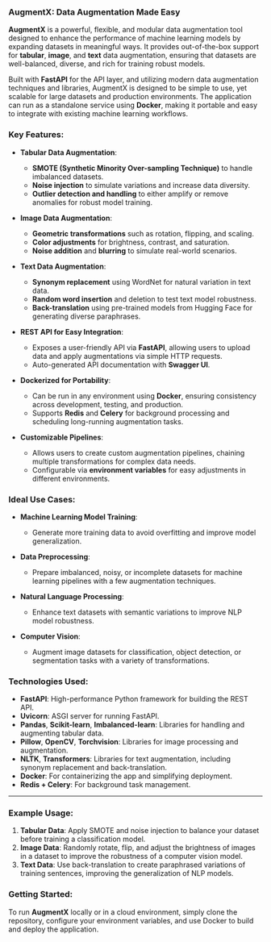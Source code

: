 ### **AugmentX: Data Augmentation Made Easy**

**AugmentX** is a powerful, flexible, and modular data augmentation tool designed to enhance the performance of machine learning models by expanding datasets in meaningful ways. It provides out-of-the-box support for **tabular**, **image**, and **text** data augmentation, ensuring that datasets are well-balanced, diverse, and rich for training robust models.

Built with **FastAPI** for the API layer, and utilizing modern data augmentation techniques and libraries, AugmentX is designed to be simple to use, yet scalable for large datasets and production environments. The application can run as a standalone service using **Docker**, making it portable and easy to integrate with existing machine learning workflows.

### Key Features:

- **Tabular Data Augmentation**:

  - **SMOTE (Synthetic Minority Over-sampling Technique)** to handle imbalanced datasets.
  - **Noise injection** to simulate variations and increase data diversity.
  - **Outlier detection and handling** to either amplify or remove anomalies for robust model training.

- **Image Data Augmentation**:

  - **Geometric transformations** such as rotation, flipping, and scaling.
  - **Color adjustments** for brightness, contrast, and saturation.
  - **Noise addition** and **blurring** to simulate real-world scenarios.

- **Text Data Augmentation**:

  - **Synonym replacement** using WordNet for natural variation in text data.
  - **Random word insertion** and deletion to test text model robustness.
  - **Back-translation** using pre-trained models from Hugging Face for generating diverse paraphrases.

- **REST API for Easy Integration**:

  - Exposes a user-friendly API via **FastAPI**, allowing users to upload data and apply augmentations via simple HTTP requests.
  - Auto-generated API documentation with **Swagger UI**.

- **Dockerized for Portability**:

  - Can be run in any environment using **Docker**, ensuring consistency across development, testing, and production.
  - Supports **Redis** and **Celery** for background processing and scheduling long-running augmentation tasks.

- **Customizable Pipelines**:
  - Allows users to create custom augmentation pipelines, chaining multiple transformations for complex data needs.
  - Configurable via **environment variables** for easy adjustments in different environments.

### Ideal Use Cases:

- **Machine Learning Model Training**:
  - Generate more training data to avoid overfitting and improve model generalization.
- **Data Preprocessing**:

  - Prepare imbalanced, noisy, or incomplete datasets for machine learning pipelines with a few augmentation techniques.

- **Natural Language Processing**:

  - Enhance text datasets with semantic variations to improve NLP model robustness.

- **Computer Vision**:
  - Augment image datasets for classification, object detection, or segmentation tasks with a variety of transformations.

### Technologies Used:

- **FastAPI**: High-performance Python framework for building the REST API.
- **Uvicorn**: ASGI server for running FastAPI.
- **Pandas**, **Scikit-learn**, **Imbalanced-learn**: Libraries for handling and augmenting tabular data.
- **Pillow**, **OpenCV**, **Torchvision**: Libraries for image processing and augmentation.
- **NLTK**, **Transformers**: Libraries for text augmentation, including synonym replacement and back-translation.
- **Docker**: For containerizing the app and simplifying deployment.
- **Redis + Celery**: For background task management.

---

### Example Usage:

1. **Tabular Data**: Apply SMOTE and noise injection to balance your dataset before training a classification model.
2. **Image Data**: Randomly rotate, flip, and adjust the brightness of images in a dataset to improve the robustness of a computer vision model.
3. **Text Data**: Use back-translation to create paraphrased variations of training sentences, improving the generalization of NLP models.

### Getting Started:

To run **AugmentX** locally or in a cloud environment, simply clone the repository, configure your environment variables, and use Docker to build and deploy the application.
